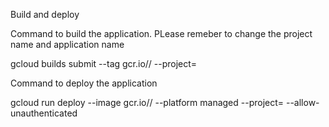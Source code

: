 Build and deploy

Command to build the application. PLease remeber to change the project name and application name

gcloud builds submit --tag gcr.io/<wc-predict>/<WorldCup-Prediction>  --project=<wc-predict>
  
Command to deploy the application
  
gcloud run deploy --image gcr.io/<wc-predict>/<WorldCup-Prediction> --platform managed  --project=<wc-predict> --allow-unauthenticated
